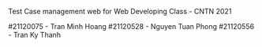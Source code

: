 Test Case management web for Web Developing Class - CNTN 2021

#21120075 - Tran Minh Hoang
#21120528 - Nguyen Tuan Phong
#21120556 - Tran Ky Thanh
